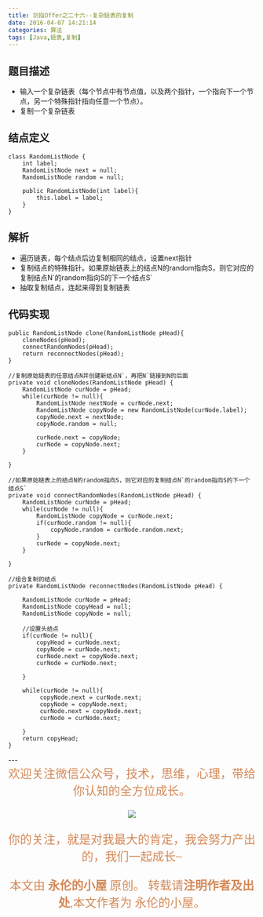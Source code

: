 ```yaml
---
title: 剑指Offer之二十六--复杂链表的复制
date: 2016-04-07 14:21:14
categories: 算法
tags: [Java,链表,复制]
---
```


## 题目描述
- 输入一个复杂链表（每个节点中有节点值，以及两个指针，一个指向下一个节点，另一个特殊指针指向任意一个节点）。
- 复制一个复杂链表

## 结点定义
	class RandomListNode {
		int label;
		RandomListNode next = null;
		RandomListNode random = null;
		
		public RandomListNode(int label){
			this.label = label;
		}
	}

## 解析
- 遍历链表，每个结点后边复制相同的结点，设置next指针
- 复制结点的特殊指针。如果原始链表上的结点N的random指向S，则它对应的复制结点N\`的random指向S的下一个结点S\`
- 抽取复制结点，连起来得到复制链表

## 代码实现
    public RandomListNode clone(RandomListNode pHead){
    	cloneNodes(pHead);
    	connectRandomNodes(pHead);
        return reconnectNodes(pHead);
    }

	//复制原始链表的任意结点N并创建新结点N`，再把N`链接到N的后面
	private void cloneNodes(RandomListNode pHead) {
		RandomListNode curNode = pHead;
		while(curNode != null){
			RandomListNode nextNode = curNode.next;
			RandomListNode copyNode = new RandomListNode(curNode.label);
			copyNode.next = nextNode;
			copyNode.random = null;
			
			curNode.next = copyNode;
			curNode = copyNode.next;
		}
		
	}
	
	//如果原始链表上的结点N的random指向S，则它对应的复制结点N`的random指向S的下一个结点S`
	private void connectRandomNodes(RandomListNode pHead) {
		RandomListNode curNode = pHead;
		while(curNode != null){
			RandomListNode copyNode = curNode.next;
			if(curNode.random != null){
				copyNode.random = curNode.random.next;
			}
			curNode = copyNode.next;
		}
		
	}
	
    //组合复制的结点
	private RandomListNode reconnectNodes(RandomListNode pHead) {
		
		RandomListNode curNode = pHead;
		RandomListNode copyHead = null;
		RandomListNode copyNode = null;
		
		//设置头结点
		if(curNode != null){
			copyHead = curNode.next;
			copyNode = curNode.next;
			curNode.next = copyNode.next;
			curNode = curNode.next;
			
		}
		
		while(curNode != null){
			 copyNode.next = curNode.next;
			 copyNode = copyNode.next;
			 curNode.next = copyNode.next;
			 curNode = curNode.next;
				
		}
		return copyHead;
	}


<p></p>
--- 
<center>

<div align="center" style="color: rgb(212, 137, 88); font-size: x-large; font-family: 楷体; ">欢迎关注微信公众号，技术，思维，心理，带给你认知的全方位成长。<br/>


![](https://ws1.sinaimg.cn/large/006tNbRwgy1fvibc07tuqj30hs07q0u7.jpg)


你的关注，就是对我最大的肯定，我会努力产出的，我们一起成长~ 

本文由 **永伦的小屋** 原创。
转载请**注明作者及出处**,本文作者为 永伦的小屋。

</div>
</center>